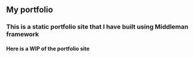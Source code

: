 ## **My portfolio**

### **This is a static portfolio site that I have built using Middleman framework**

#### **Here is a WIP of the portfolio site**

